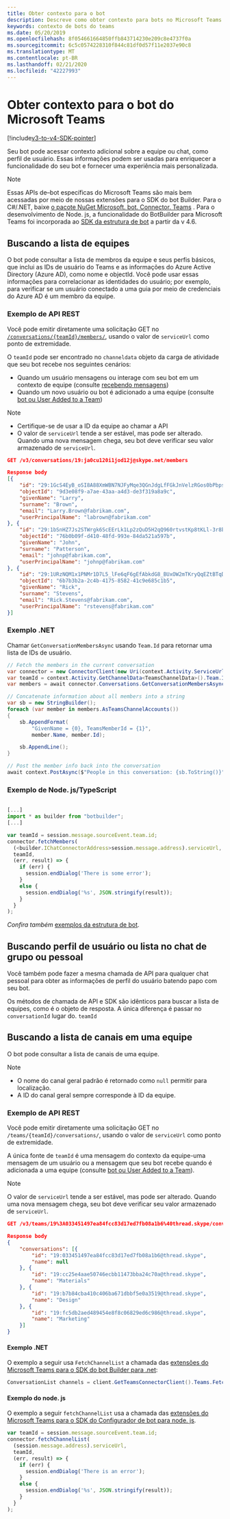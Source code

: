 ```yaml
---
title: Obter contexto para o bot
description: Descreve como obter contexto para bots no Microsoft Teams
keywords: contexto de bots do teams
ms.date: 05/20/2019
ms.openlocfilehash: 8f054661664850ffb843714230e209c8e4737f0a
ms.sourcegitcommit: 6c5c0574228310f844c81df0d57f11e2037e90c8
ms.translationtype: MT
ms.contentlocale: pt-BR
ms.lasthandoff: 02/21/2020
ms.locfileid: "42227993"
---
```

# <a name="get-context-for-your-microsoft-teams-bot"></a>Obter contexto para o bot do Microsoft Teams

[!include[v3-to-v4-SDK-pointer](~/includes/v3-to-v4-pointer-bots.md)]

Seu bot pode acessar contexto adicional sobre a equipe ou chat, como perfil de usuário. Essas informações podem ser usadas para enriquecer a funcionalidade do seu bot e fornecer uma experiência mais personalizada.

> [!NOTE]
> Essas APIs de&ndash;bot específicas do Microsoft Teams são mais bem acessadas por meio de nossas extensões para o SDK do bot Builder. Para o C#/.NET, baixe [o pacote NuGet Microsoft. bot. Connector. Teams](https://www.nuget.org/packages/Microsoft.Bot.Connector.Teams) . Para o desenvolvimento de Node. js, a funcionalidade do BotBuilder para Microsoft Teams foi incorporada ao [SDK da estrutura de bot](https://github.com/microsoft/botframework-sdk) a partir da v 4.6.

## <a name="fetching-the-team-roster"></a>Buscando a lista de equipes

O bot pode consultar a lista de membros da equipe e seus perfis básicos, que inclui as IDs de usuário do Teams e as informações do Azure Active Directory (Azure AD), como nome e objectId. Você pode usar essas informações para correlacionar as identidades do usuário; por exemplo, para verificar se um usuário conectado a uma guia por meio de credenciais do Azure AD é um membro da equipe.

### <a name="rest-api-example"></a>Exemplo de API REST

Você pode emitir diretamente uma solicitação GET no [`/conversations/{teamId}/members/`](/bot-framework/rest-api/bot-framework-rest-connector-api-reference#get-conversation-members), usando o valor de `serviceUrl` como ponto de extremidade.

O `teamId` pode ser encontrado no `channeldata` objeto da carga de atividade que seu bot recebe nos seguintes cenários:
* Quando um usuário mensagens ou interage com seu bot em um contexto de equipe (consulte [recebendo mensagens](~/resources/bot-v3/bot-conversations/bots-conversations.md#receiving-messages))
* Quando um novo usuário ou bot é adicionado a uma equipe (consulte [bot ou User Added to a Team](~/resources/bot-v3/bots-notifications.md#bot-or-user-added-to-a-team))

> [!NOTE]
>* Certifique-se de usar a ID da equipe ao chamar a API
>* O valor de `serviceUrl` tende a ser estável, mas pode ser alterado. Quando uma nova mensagem chega, seu bot deve verificar seu valor armazenado de `serviceUrl`.

```json
GET /v3/conversations/19:ja0cu120i1jod12j@skype.net/members

Response body
[{
    "id": "29:1GcS4EyB_oSI8A88XmWBN7NJFyMqe3QGnJdgLfFGkJnVelzRGos0bPbpsfJjcbAD22bmKc4GMbrY2g4JDrrA8vM06X1-cHHle4zOE6U4ttcc",
    "objectId": "9d3e08f9-a7ae-43aa-a4d3-de3f319a8a9c",
    "givenName": "Larry",
    "surname": "Brown",
    "email": "Larry.Brown@fabrikam.com",
    "userPrincipalName": "labrown@fabrikam.com"
}, {
    "id": "29:1bSnHZ7Js2STWrgk6ScEErLk1Lp2zQuD5H2qQ960rtvstKp8tKLl-3r8b6DoW0QxZimuTxk_kupZ1DBMpvIQQUAZL-PNj0EORDvRZXy8kvWk",
    "objectId": "76b0b09f-d410-48fd-993e-84da521a597b",
    "givenName": "John",
    "surname": "Patterson",
    "email": "johnp@fabrikam.com",
    "userPrincipalName": "johnp@fabrikam.com"
}, {
    "id": "29:1URzNQM1x1PNMr1D7L5_lFe6qF6gEfAbkdG8_BUxOW2mTKryQqEZtBTqDt10-MghkzjYDuUj4KG6nvg5lFAyjOLiGJ4jzhb99WrnI7XKriCs",
    "objectId": "6b7b3b2a-2c4b-4175-8582-41c9e685c1b5",
    "givenName": "Rick",
    "surname": "Stevens",
    "email": "Rick.Stevens@fabrikam.com",
    "userPrincipalName": "rstevens@fabrikam.com"
}]
```

### <a name="net-example"></a>Exemplo .NET

Chamar `GetConversationMembersAsync` usando `Team.Id` para retornar uma lista de IDs de usuário.

```csharp
// Fetch the members in the current conversation
var connector = new ConnectorClient(new Uri(context.Activity.ServiceUrl));
var teamId = context.Activity.GetChannelData<TeamsChannelData>().Team.Id;
var members = await connector.Conversations.GetConversationMembersAsync(teamId);

// Concatenate information about all members into a string
var sb = new StringBuilder();
foreach (var member in members.AsTeamsChannelAccounts())
{
    sb.AppendFormat(
        "GivenName = {0}, TeamsMemberId = {1}",
        member.Name, member.Id);

    sb.AppendLine();
}

// Post the member info back into the conversation
await context.PostAsync($"People in this conversation: {sb.ToString()}");
```

### <a name="nodejstypescript-example"></a>Exemplo de Node. js/TypeScript

```typescript

[...]
import * as builder from "botbuilder";
[...]

var teamId = session.message.sourceEvent.team.id;
connector.fetchMembers(
  (<builder.IChatConnectorAddress>session.message.address).serviceUrl,
  teamId,
  (err, result) => {
    if (err) {
      session.endDialog('There is some error');
    }
    else {
      session.endDialog('%s', JSON.stringify(result));
    }
  }
);
```

*Confira também* [exemplos da estrutura de bot](https://github.com/Microsoft/BotBuilder-Samples/blob/master/README.md).

## <a name="fetching-user-profile-or-roster-in-personal-or-group-chat"></a>Buscando perfil de usuário ou lista no chat de grupo ou pessoal

Você também pode fazer a mesma chamada de API para qualquer chat pessoal para obter as informações de perfil do usuário batendo papo com seu bot.

Os métodos de chamada de API e SDK são idênticos para buscar a lista de equipes, como é o objeto de resposta. A única diferença é passar no `conversationId` lugar do. `teamId`

## <a name="fetching-the-list-of-channels-in-a-team"></a>Buscando a lista de canais em uma equipe

O bot pode consultar a lista de canais de uma equipe.

> [!NOTE]
>
>* O nome do canal geral padrão é retornado como `null` permitir para localização.
>* A ID do canal geral sempre corresponde à ID da equipe.

### <a name="rest-api-example"></a>Exemplo de API REST

Você pode emitir diretamente uma solicitação GET no `/teams/{teamId}/conversations/`, usando o valor de `serviceUrl` como ponto de extremidade.

A única fonte de `teamId` é uma mensagem do contexto da equipe-uma mensagem de um usuário ou a mensagem que seu bot recebe quando é adicionada a uma equipe (consulte [bot ou User Added to a Team](~/resources/bot-v3/bots-notifications.md#team-member-or-bot-addition)).

> [!NOTE]
> O valor de `serviceUrl` tende a ser estável, mas pode ser alterado. Quando uma nova mensagem chega, seu bot deve verificar seu valor armazenado de `serviceUrl`.

```json
GET /v3/teams/19%3A033451497ea84fcc83d17ed7fb08a1b6%40thread.skype/conversations

Response body
{
    "conversations": [{
        "id": "19:033451497ea84fcc83d17ed7fb08a1b6@thread.skype",
        "name": null
    }, {
        "id": "19:cc25e4aae50746ecbb11473bba24c70a@thread.skype",
        "name": "Materials"
    }, {
        "id": "19:b7b84cba410c406ba671dbbf5e0a3519@thread.skype",
        "name": "Design"
    }, {
        "id": "19:fc5db2aed489454e8f8c06829ed6c986@thread.skype",
        "name": "Marketing"
    }]
}
```

#### <a name="net-example"></a>Exemplo .NET

O exemplo a seguir usa `FetchChannelList` a chamada das [extensões do Microsoft Teams para o SDK do bot Builder para .net](https://www.nuget.org/packages/Microsoft.Bot.Connector.Teams):

```csharp
ConversationList channels = client.GetTeamsConnectorClient().Teams.FetchChannelList(activity.GetChannelData<TeamsChannelData>().Team.Id);
```

#### <a name="nodejs-example"></a>Exemplo do node. js

O exemplo a seguir `fetchChannelList` usa a chamada das [extensões do Microsoft Teams para o SDK do Configurador de bot para node. js](https://www.npmjs.com/package/botbuilder-teams).

```javascript
var teamId = session.message.sourceEvent.team.id;
connector.fetchChannelList(
  (session.message.address).serviceUrl,
  teamId,
  (err, result) => {
    if (err) {
      session.endDialog('There is an error');
    }
    else {
      session.endDialog('%s', JSON.stringify(result));
    }
  }
);
```
